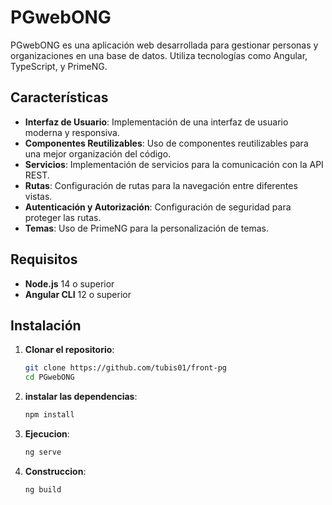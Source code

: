 # PGwebONG

PGwebONG es una aplicación web desarrollada para gestionar personas y organizaciones en una base de datos. Utiliza tecnologías como Angular, TypeScript, y PrimeNG.

## Características

- **Interfaz de Usuario**: Implementación de una interfaz de usuario moderna y responsiva.
- **Componentes Reutilizables**: Uso de componentes reutilizables para una mejor organización del código.
- **Servicios**: Implementación de servicios para la comunicación con la API REST.
- **Rutas**: Configuración de rutas para la navegación entre diferentes vistas.
- **Autenticación y Autorización**: Configuración de seguridad para proteger las rutas.
- **Temas**: Uso de PrimeNG para la personalización de temas.

## Requisitos

- **Node.js** 14 o superior
- **Angular CLI** 12 o superior

## Instalación

1. **Clonar el repositorio**:

   ```bash
   git clone https://github.com/tubis01/front-pg
   cd PGwebONG
   ```

2. **instalar las dependencias**:

    ```bash
    npm install
    ```
3. **Ejecucion**:
    ```bash
    ng serve
    ```
4. **Construccion**:
    ```bash
    ng build
    ```
